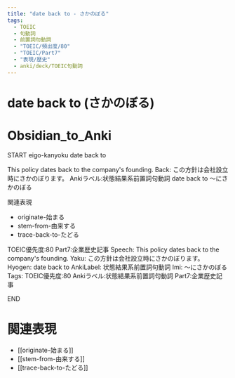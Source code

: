 ```yaml
---
title: "date back to - さかのぼる"
tags:
  - TOEIC
  - 句動詞
  - 前置詞句動詞
  - "TOEIC/頻出度/80"
  - "TOEIC/Part7"
  - "表現/歴史"
  - anki/deck/TOEIC句動詞
---
```


# date back to (さかのぼる)

# Obsidian_to_Anki
START
eigo-kanyoku
date back to

This policy dates back to the company's founding.
Back:
この方針は会社設立時にさかのぼります。
Ankiラベル:状態結果系前置詞句動詞
date back to
〜にさかのぼる

関連表現
- originate-始まる
- stem-from-由来する
- trace-back-to-たどる

TOEIC優先度:80
Part7:企業歴史記事
Speech: This policy dates back to the company's founding.
Yaku: この方針は会社設立時にさかのぼります。
Hyogen: date back to
AnkiLabel: 状態結果系前置詞句動詞
Imi: 〜にさかのぼる
Tags: TOEIC優先度:80 Ankiラベル:状態結果系前置詞句動詞 Part7:企業歴史記事
<!--ID: 1751043216896-->
END

# 関連表現
- [[originate-始まる]]
- [[stem-from-由来する]]
- [[trace-back-to-たどる]]
